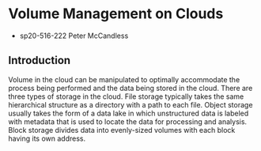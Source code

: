 # Volume Management on Clouds

* sp20-516-222 Peter McCandless

## Introduction

Volume in the cloud can be manipulated to optimally accommodate the process being performed and the data being stored in the cloud.  There are three types of storage in the cloud.  File storage typically takes the same hierarchical structure as a directory with a path to each file.  Object storage usually takes the form of a data lake in which unstructured data is labeled with metadata that is used to locate the data for processing and analysis.  Block storage divides data into evenly-sized volumes with each block having its own address.      

